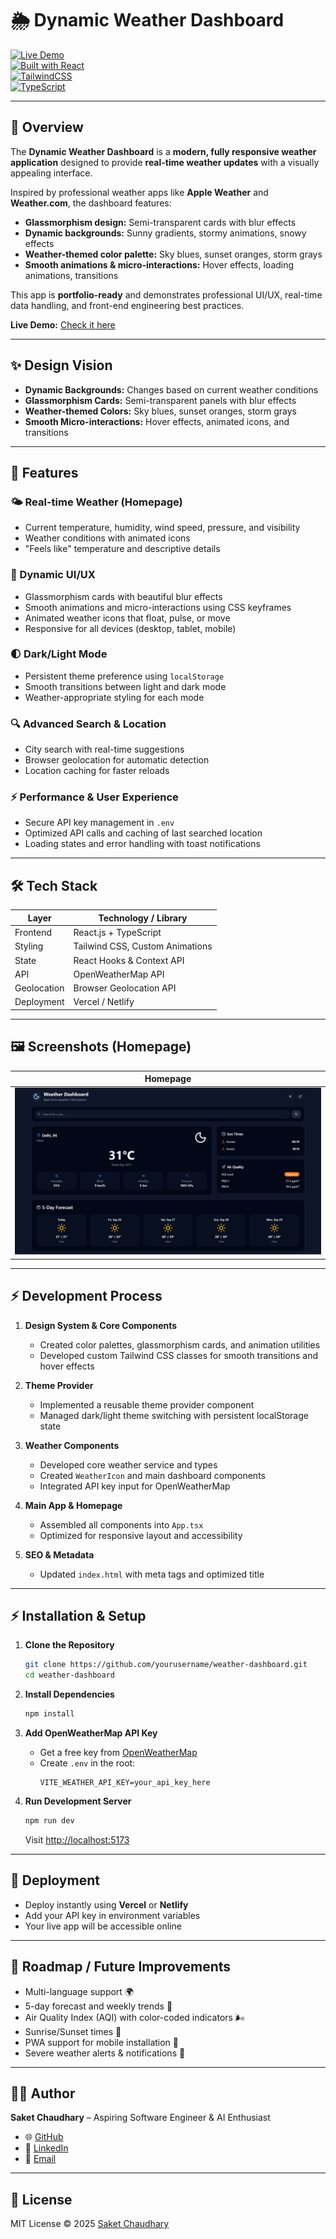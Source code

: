 
# 🌦️ Dynamic Weather Dashboard

[![Live Demo](https://img.shields.io/badge/Live-Demo-blue?style=for-the-badge)](https://dynamic-weather-dashboard-blue.vercel.app/)  
[![Built with React](https://img.shields.io/badge/Built%20with-React-61DAFB?style=for-the-badge&logo=react&logoColor=white)](https://reactjs.org/)  
[![TailwindCSS](https://img.shields.io/badge/TailwindCSS-38B2AC?style=for-the-badge&logo=tailwind-css&logoColor=white)](https://tailwindcss.com/)  
[![TypeScript](https://img.shields.io/badge/TypeScript-3178C6?style=for-the-badge&logo=typescript&logoColor=white)](https://www.typescriptlang.org/)  

---

## 🌟 Overview

The **Dynamic Weather Dashboard** is a **modern, fully responsive weather application** designed to provide **real-time weather updates** with a visually appealing interface.  

Inspired by professional weather apps like **Apple Weather** and **Weather.com**, the dashboard features:

- **Glassmorphism design:** Semi-transparent cards with blur effects  
- **Dynamic backgrounds:** Sunny gradients, stormy animations, snowy effects  
- **Weather-themed color palette:** Sky blues, sunset oranges, storm grays  
- **Smooth animations & micro-interactions:** Hover effects, loading animations, transitions  

This app is **portfolio-ready** and demonstrates professional UI/UX, real-time data handling, and front-end engineering best practices.

**Live Demo:** [Check it here](https://dynamic-weather-dashboard-blue.vercel.app/)

---

## ✨ Design Vision

- **Dynamic Backgrounds:** Changes based on current weather conditions  
- **Glassmorphism Cards:** Semi-transparent panels with blur effects  
- **Weather-themed Colors:** Sky blues, sunset oranges, storm grays  
- **Smooth Micro-interactions:** Hover effects, animated icons, and transitions  

---

## 🚀 Features

### 🌤️ Real-time Weather (Homepage)
- Current temperature, humidity, wind speed, pressure, and visibility  
- Weather conditions with animated icons  
- "Feels like" temperature and descriptive details  

### 🎨 Dynamic UI/UX
- Glassmorphism cards with beautiful blur effects  
- Smooth animations and micro-interactions using CSS keyframes  
- Animated weather icons that float, pulse, or move  
- Responsive for all devices (desktop, tablet, mobile)  

### 🌓 Dark/Light Mode
- Persistent theme preference using `localStorage`  
- Smooth transitions between light and dark mode  
- Weather-appropriate styling for each mode  

### 🔍 Advanced Search & Location
- City search with real-time suggestions  
- Browser geolocation for automatic detection  
- Location caching for faster reloads  

### ⚡ Performance & User Experience
- Secure API key management in `.env`  
- Optimized API calls and caching of last searched location  
- Loading states and error handling with toast notifications  

---

## 🛠️ Tech Stack

| Layer          | Technology / Library |
|----------------|--------------------|
| Frontend       | React.js + TypeScript |
| Styling        | Tailwind CSS, Custom Animations |
| State          | React Hooks & Context API |
| API            | OpenWeatherMap API |
| Geolocation    | Browser Geolocation API |
| Deployment     | Vercel / Netlify |

---

## 🖼️ Screenshots (Homepage)

| Homepage |
|----------|
| ![Homepage](assets/Homepage.png) |

---

## ⚡ Development Process

1. **Design System & Core Components**
   - Created color palettes, glassmorphism cards, and animation utilities  
   - Developed custom Tailwind CSS classes for smooth transitions and hover effects  

2. **Theme Provider**
   - Implemented a reusable theme provider component  
   - Managed dark/light theme switching with persistent localStorage state  

3. **Weather Components**
   - Developed core weather service and types  
   - Created `WeatherIcon` and main dashboard components  
   - Integrated API key input for OpenWeatherMap  

4. **Main App & Homepage**
   - Assembled all components into `App.tsx`  
   - Optimized for responsive layout and accessibility  

5. **SEO & Metadata**
   - Updated `index.html` with meta tags and optimized title  

---

## ⚡ Installation & Setup

1. **Clone the Repository**
   ```bash
   git clone https://github.com/yourusername/weather-dashboard.git
   cd weather-dashboard
   ```

2. **Install Dependencies**
   ```bash
   npm install
   ```

3. **Add OpenWeatherMap API Key**
   - Get a free key from [OpenWeatherMap](https://openweathermap.org/api)  
   - Create `.env` in the root:
     ```env
     VITE_WEATHER_API_KEY=your_api_key_here
     ```

4. **Run Development Server**
   ```bash
   npm run dev
   ```
   Visit [http://localhost:5173](http://localhost:5173)

---

## 🚀 Deployment

- Deploy instantly using **Vercel** or **Netlify**  
- Add your API key in environment variables  
- Your live app will be accessible online

---

## 📌 Roadmap / Future Improvements

- Multi-language support 🌍  
- 5-day forecast and weekly trends 📅  
- Air Quality Index (AQI) with color-coded indicators 🌬️  
- Sunrise/Sunset times 🌅  
- PWA support for mobile installation 📱  
- Severe weather alerts & notifications 🔔  

---

## 👨‍💻 Author

**Saket Chaudhary** – Aspiring Software Engineer & AI Enthusiast  

- 🌐 [GitHub](https://github.com/Saket22-CS)  
- 💼 [LinkedIn](https://www.linkedin.com/in/saket-chaudhary22)  
- 📧 [Email](mailto:saketrishu64821@gmail.com)  

---

## 📄 License

MIT License © 2025 [Saket Chaudhary](https://github.com/Saket22-CS)
